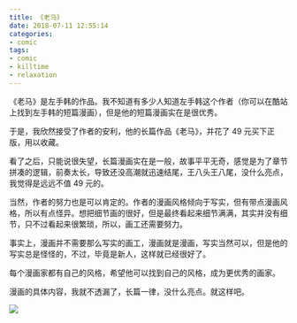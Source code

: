 ```yaml
---
title: 《老马》
date: 2018-07-11 12:55:14
categories:
- comic
tags:
- comic
- killtime
- relaxation
---
```

《老马》是左手韩的作品。我不知道有多少人知道左手韩这个作者（你可以在酷站上找到左手韩的短篇漫画），但是他的短篇漫画实在是很优秀。

<!-- more -->

于是，我欣然接受了作者的安利，他的长篇作品《老马》，并花了 49 元买下正版，用以收藏。

看了之后，只能说很失望，长篇漫画实在是一般，故事平平无奇，感觉是为了章节拼凑的逻辑，前奏太长，导致还没高潮就迅速结尾，王八头王八尾，没什么亮点，我觉得是远远不值 49 元的。

当然，作者的努力也是可以肯定的。作者的漫画风格倾向于写实，但有带点漫画风格，所以有点怪异。想把细节画的很好，但是最终看起来细节满满，其实并没有细节，只不过看起来很繁琐，所以，画工还需要努力。

事实上，漫画并不需要那么写实的画工，漫画就是漫画，写实当然可以，但是他的写实总是怪怪的，不过，毕竟是新人，这样就已经很好了。

每个漫画家都有自己的风格，希望他可以找到自己的风格，成为更优秀的画家。

漫画的具体内容，我就不透漏了，长篇一律，没什么亮点。就这样吧。

![](/images/comic/0_0.jpg)
